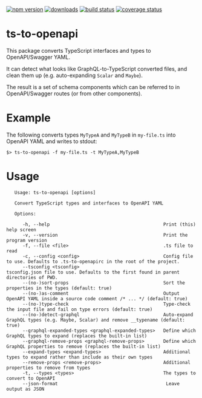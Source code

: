 [![npm version][npm-image]][npm-url]
[![downloads][downloads-image]][npm-url]
[![build status][build-image]][build-url]
[![coverage status][coverage-image]][coverage-url]

# ts-to-openapi

This package converts TypeScript interfaces and types to OpenAPI/Swagger YAML.

It can detect what looks like GraphQL-to-TypeScript converted files, and clean them up (e.g. auto-expanding `Scalar` and `Maybe`).

The result is a set of schema components which can be referred to in OpenAPI/Swagger routes (or from other components).


# Example

The following converts types `MyTypeA` and `MyTypeB` in `my-file.ts` into OpenAPI YAML and writes to stdout:
```
$> ts-to-openapi -f my-file.ts -t MyTypeA,MyTypeB
```

# Usage

```
   Usage: ts-to-openapi [options]

   Convert TypeScript types and interfaces to OpenAPI YAML

   Options:

      -h, --help                                          Print (this) help screen
      -v, --version                                       Print the program version
      -f, --file <file>                                   .ts file to read
      -c, --config <config>                               Config file to use. Defaults to .ts-to-openapirc in the root of the project.
      --tsconfig <tsconfig>                               tsconfig.json file to use. Defaults to the first found in parent directories of PWD.
      --(no-)sort-props                                   Sort the properties in the types (default: true)
      --(no-)as-comment                                   Output OpenAPI YAML inside a source code comment /* ... */ (default: true)
      --(no-)type-check                                   Type-check the input file and fail on type errors (default: true)
      --(no-)detect-graphql                               Auto-expand GraphQL types (e.g. Maybe, Scalar) and remove __typename (default: true)
      --graphql-expanded-types <graphql-expanded-types>   Define which GraphQL types to expand (replaces the built-in list)
      --graphql-remove-props <graphql-remove-props>       Define which GraphQL properties to remove (replaces the built-in list)
      --expand-types <expand-types>                       Additional types to expand rather than include as their own types
      --remove-props <remove-props>                       Additional properties to remove from types
      -t, --types <types>                                 The types to convert to OpenAPI
      --json-format                                        Leave output as JSON
```


[npm-image]: https://img.shields.io/npm/v/ts-to-openapi.svg
[npm-url]: https://npmjs.org/package/ts-to-openapi
[downloads-image]: https://img.shields.io/npm/dm/ts-to-openapi.svg
[build-image]: https://img.shields.io/github/workflow/status/grantila/ts-to-openapi/Master.svg
[build-url]: https://github.com/grantila/ts-to-openapi/actions?query=workflow%3AMaster
[coverage-image]: https://coveralls.io/repos/github/grantila/ts-to-openapi/badge.svg?branch=master
[coverage-url]: https://coveralls.io/github/grantila/ts-to-openapi?branch=master
